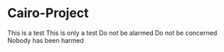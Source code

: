 # Cairo-Project

This is a test
This is only a test
Do not be alarmed
Do not be concerned
Nobody has been harmed
